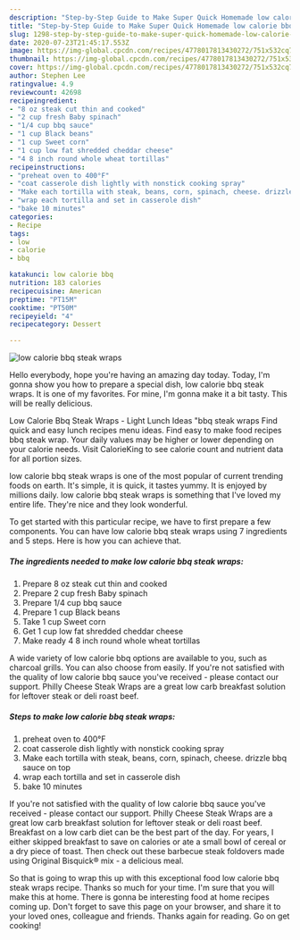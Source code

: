 ```yaml
---
description: "Step-by-Step Guide to Make Super Quick Homemade low calorie bbq steak wraps"
title: "Step-by-Step Guide to Make Super Quick Homemade low calorie bbq steak wraps"
slug: 1298-step-by-step-guide-to-make-super-quick-homemade-low-calorie-bbq-steak-wraps
date: 2020-07-23T21:45:17.553Z
image: https://img-global.cpcdn.com/recipes/4778017813430272/751x532cq70/low-calorie-bbq-steak-wraps-recipe-main-photo.jpg
thumbnail: https://img-global.cpcdn.com/recipes/4778017813430272/751x532cq70/low-calorie-bbq-steak-wraps-recipe-main-photo.jpg
cover: https://img-global.cpcdn.com/recipes/4778017813430272/751x532cq70/low-calorie-bbq-steak-wraps-recipe-main-photo.jpg
author: Stephen Lee
ratingvalue: 4.9
reviewcount: 42698
recipeingredient:
- "8 oz steak cut thin and cooked"
- "2 cup fresh Baby spinach"
- "1/4 cup bbq sauce"
- "1 cup Black beans"
- "1 cup Sweet corn"
- "1 cup low fat shredded cheddar cheese"
- "4 8 inch round whole wheat tortillas"
recipeinstructions:
- "preheat oven to 400°F"
- "coat casserole dish lightly with nonstick cooking spray"
- "Make each tortilla with steak, beans, corn, spinach, cheese. drizzle bbq sauce on top"
- "wrap each tortilla and set in casserole dish"
- "bake 10 minutes"
categories:
- Recipe
tags:
- low
- calorie
- bbq

katakunci: low calorie bbq 
nutrition: 183 calories
recipecuisine: American
preptime: "PT15M"
cooktime: "PT50M"
recipeyield: "4"
recipecategory: Dessert

---
```



![low calorie bbq steak wraps](https://img-global.cpcdn.com/recipes/4778017813430272/751x532cq70/low-calorie-bbq-steak-wraps-recipe-main-photo.jpg)

Hello everybody, hope you're having an amazing day today. Today, I'm gonna show you how to prepare a special dish, low calorie bbq steak wraps. It is one of my favorites. For mine, I'm gonna make it a bit tasty. This will be really delicious.

Low Calorie Bbq Steak Wraps - Light Lunch Ideas &#34;bbq steak wraps Find quick and easy lunch recipes menu ideas. Find easy to make food recipes bbq steak wrap. Your daily values may be higher or lower depending on your calorie needs. Visit CalorieKing to see calorie count and nutrient data for all portion sizes.

low calorie bbq steak wraps is one of the most popular of current trending foods on earth. It's simple, it is quick, it tastes yummy. It is enjoyed by millions daily. low calorie bbq steak wraps is something that I've loved my entire life. They're nice and they look wonderful.


To get started with this particular recipe, we have to first prepare a few components. You can have low calorie bbq steak wraps using 7 ingredients and 5 steps. Here is how you can achieve that.

<!--inarticleads1-->

##### The ingredients needed to make low calorie bbq steak wraps:

1. Prepare 8 oz steak cut thin and cooked
1. Prepare 2 cup fresh Baby spinach
1. Prepare 1/4 cup bbq sauce
1. Prepare 1 cup Black beans
1. Take 1 cup Sweet corn
1. Get 1 cup low fat shredded cheddar cheese
1. Make ready 4 8 inch round whole wheat tortillas


A wide variety of low calorie bbq options are available to you, such as charcoal grills. You can also choose from easily. If you&#39;re not satisfied with the quality of low calorie bbq sauce you&#39;ve received - please contact our support. Philly Cheese Steak Wraps are a great low carb breakfast solution for leftover steak or deli roast beef. 

<!--inarticleads2-->

##### Steps to make low calorie bbq steak wraps:

1. preheat oven to 400°F
1. coat casserole dish lightly with nonstick cooking spray
1. Make each tortilla with steak, beans, corn, spinach, cheese. drizzle bbq sauce on top
1. wrap each tortilla and set in casserole dish
1. bake 10 minutes


If you&#39;re not satisfied with the quality of low calorie bbq sauce you&#39;ve received - please contact our support. Philly Cheese Steak Wraps are a great low carb breakfast solution for leftover steak or deli roast beef. Breakfast on a low carb diet can be the best part of the day. For years, I either skipped breakfast to save on calories or ate a small bowl of cereal or a dry piece of toast. Then check out these barbecue steak foldovers made using Original Bisquick® mix - a delicious meal. 

So that is going to wrap this up with this exceptional food low calorie bbq steak wraps recipe. Thanks so much for your time. I'm sure that you will make this at home. There is gonna be interesting food at home recipes coming up. Don't forget to save this page on your browser, and share it to your loved ones, colleague and friends. Thanks again for reading. Go on get cooking!

